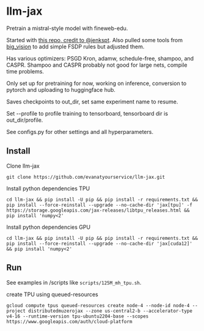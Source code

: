 # llm-jax

Pretrain a mistral-style model with fineweb-edu.

Started with [this repo, credit to @jenkspt](https://github.com/jenkspt/gpt-jax). Also pulled some tools 
from [big_vision](https://github.com/google-research/big_vision) to add simple FSDP rules but adjusted them.

Has various optimizers: PSGD Kron, adamw, schedule-free, shampoo, and CASPR. Shampoo and CASPR probably 
not good for large nets, compile time problems.

Only set up for pretraining for now, working on inference, conversion to pytorch and uploading to huggingface hub.

Saves checkpoints to out_dir, set same experiment name to resume.

Set --profile to profile training to tensorboard, tensorboard dir is out_dir/profile.

See configs.py for other settings and all hyperparameters.


## Install

Clone llm-jax
```shell
git clone https://github.com/evanatyourservice/llm-jax.git
```

Install python dependencies TPU
```shell
cd llm-jax && pip install -U pip && pip install -r requirements.txt && pip install --force-reinstall --upgrade --no-cache-dir 'jax[tpu]' -f https://storage.googleapis.com/jax-releases/libtpu_releases.html && pip install 'numpy<2'
```

Install python dependencies GPU
```shell
cd llm-jax && pip install -U pip && pip install -r requirements.txt && pip install --force-reinstall --upgrade --no-cache-dir 'jax[cuda12]' && pip install 'numpy<2'
```


## Run

See examples in /scripts like `scripts/125M_mh_tpu.sh`.

create TPU using queued-resources
```shell
gcloud compute tpus queued-resources create node-4 --node-id node-4 --project distributedmuzerojax --zone us-central2-b --accelerator-type v4-16 --runtime-version tpu-ubuntu2204-base --scopes https://www.googleapis.com/auth/cloud-platform
```